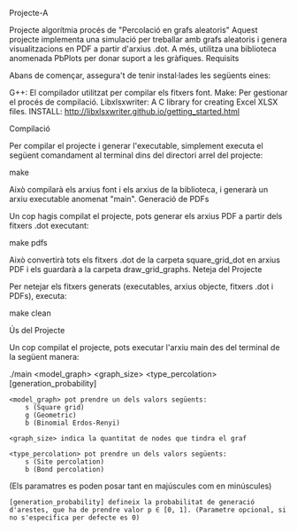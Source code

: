 Projecte-A

Projecte algorítmia procés de "Percolació en grafs aleatoris" Aquest projecte implementa una simulació per treballar amb grafs aleatoris i genera visualitzacions en PDF a partir d'arxius .dot. A més, utilitza una biblioteca anomenada PbPlots per donar suport a les gràfiques.
Requisits

Abans de començar, assegura't de tenir instal·lades les següents eines:

G++: El compilador utilitzat per compilar els fitxers font.
Make: Per gestionar el procés de compilació.
Libxlsxwriter: A C library for creating Excel XLSX files.
INSTALL: http://libxlsxwriter.github.io/getting_started.html

Compilació

Per compilar el projecte i generar l'executable, simplement executa el següent comandament al terminal dins del directori arrel del projecte:

make

Això compilarà els arxius font i els arxius de la biblioteca, i generarà un arxiu executable anomenat "main".
Generació de PDFs

Un cop hagis compilat el projecte, pots generar els arxius PDF a partir dels fitxers .dot executant:

make pdfs

Això convertirà tots els fitxers .dot de la carpeta square_grid_dot en arxius PDF i els guardarà a la carpeta draw_grid_graphs.
Neteja del Projecte

Per netejar els fitxers generats (executables, arxius objecte, fitxers .dot i PDFs), executa:

make clean

Ús del Projecte

Un cop compilat el projecte, pots executar l'arxiu main des del terminal de la següent manera:

./main <model_graph> <graph_size> <type_percolation> [generation_probability]

    <model_graph> pot prendre un dels valors següents:
        s (Square grid)
        g (Geometric)
        b (Binomial Erdos-Renyi)

    <graph_size> indica la quantitat de nodes que tindra el graf

    <type_percolation> pot prendre un dels valors següents:
        s (Site percolation)
        b (Bond percolation)

(Els paramatres es poden posar tant en majúscules com en minúscules)

    [generation_probability] defineix la probabilitat de generació d'arestes, que ha de prendre valor p ∈ [0, 1]. (Parametre opcional, si no s'especifica per defecte es 0)

